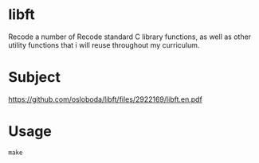 # libft
  Recode a number of Recode standard C library functions, as well as other utility functions that i will reuse throughout my                curriculum.

# Subject

  https://github.com/osloboda/libft/files/2922169/libft.en.pdf

# Usage

```console
make
```
